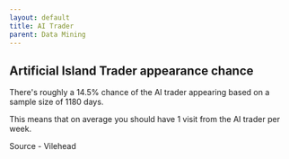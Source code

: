 ```yaml
---
layout: default
title: AI Trader
parent: Data Mining
---
```


## Artificial Island Trader appearance chance
There's roughly a 14.5% chance of the AI trader appearing based on a sample size of 1180 days.

This means that on average you should have 1 visit from the AI trader per week.

Source - Vilehead